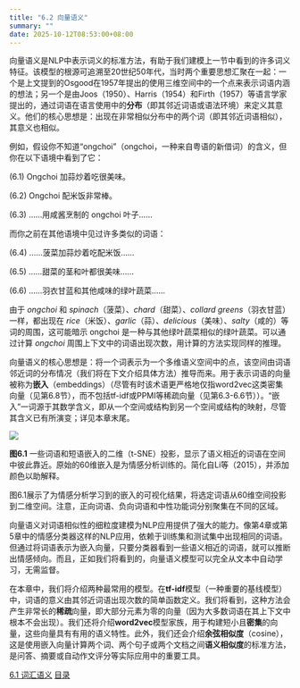 ```yaml
---
title: "6.2 向量语义"
summary: ""
date: 2025-10-12T08:53:00+08:00
---
```


向量语义是NLP中表示词义的标准方法，有助于我们建模上一节中看到的许多词义特征。该模型的根源可追溯至20世纪50年代，当时两个重要思想汇聚在一起：一个是上文提到的Osgood在1957年提出的使用三维空间中的一个点来表示词语内涵的想法；另一个是由Joos（1950）、Harris（1954）和Firth（1957）等语言学家提出的，通过词语在语言使用中的**分布**（即其邻近词语或语法环境）来定义其意义。他们的核心思想是：出现在非常相似分布中的两个词（即其邻近词语相似），其意义也相似。

例如，假设你不知道“ongchoi”（ongchoi，一种来自粤语的新借词）的含义，但你在以下语境中看到了它：

(6.1) Ongchoi 加蒜炒着吃很美味。

(6.2) Ongchoi 配米饭非常棒。  

(6.3) ……用咸酱烹制的 ongchoi 叶子……

而你之前在其他语境中见过许多类似的词语：

(6.4) ……菠菜加蒜炒着吃配米饭……

(6.5) ……甜菜的茎和叶都很美味……

(6.6) ……羽衣甘蓝和其他咸味的绿叶蔬菜……

由于 *ongchoi* 和 *spinach*（菠菜）、*chard*（甜菜）、*collard greens*（羽衣甘蓝）一样，都出现在 *rice*（米饭）、*garlic*（蒜）、*delicious*（美味）、*salty*（咸的）等词的周围，这可能暗示 ongchoi 是一种与其他绿叶蔬菜相似的绿叶蔬菜。可以通过计算 *ongchoi* 周围上下文中的词语出现次数，用计算的方法实现同样的推理。

向量语义的核心思想是：将一个词表示为一个多维语义空间中的点，该空间由词语邻近词的分布情况（我们将在下文介绍具体方法）推导而来。用于表示词语的向量被称为**嵌入**（embeddings）（尽管有时该术语更严格地仅指word2vec这类密集向量（见第6.8节），而不包括tf-idf或PPMI等稀疏向量（见第6.3-6.6节））。“嵌入”一词源于其数学含义，即从一个空间或结构到另一个空间或结构的映射，尽管其含义已有所演变；详见本章末尾。

![](/images/speech-and-language-processing/slp-fig-6-1.png)

**图6.1** 一些词语和短语嵌入的二维（t-SNE）投影，显示了语义相近的词语在空间中彼此靠近。原始的60维嵌入是为情感分析训练的。简化自Li等（2015），并添加颜色以助解释。

图6.1展示了为情感分析学习到的嵌入的可视化结果，将选定词语从60维空间投影到二维空间。注意，正向词语、负向词语和中性功能词分别聚集在不同的区域。

向量语义对词语相似性的细粒度建模为NLP应用提供了强大的能力。像第4章或第5章中的情感分类器这样的NLP应用，依赖于训练集和测试集中出现相同的词语。但通过将词语表示为嵌入向量，只要分类器看到一些语义相近的词语，就可以推断出情感倾向。而且，正如我们将看到的，向量语义模型可以完全从文本中自动学习，无需监督。

在本章中，我们将介绍两种最常用的模型。在**tf-idf**模型（一种重要的基线模型）中，词语的意义由其邻近词语出现次数的简单函数定义。我们将看到，这种方法会产生非常长的**稀疏**向量，即大部分元素为零的向量（因为大多数词语在其上下文中根本不会出现）。我们还将介绍**word2vec**模型家族，用于构建短小且**密集**的向量，这些向量具有有用的语义特性。此外，我们还会介绍**余弦相似度**（cosine），这是使用嵌入向量计算两个词、两个句子或两个文档之间**语义相似度**的标准方法，是问答、摘要或自动作文评分等实际应用中的重要工具。


<nav class="pagination justify-content-between">
<a href="../ch6-01">6.1 词汇语义</a>
<a href="../">目录</a>
<span></span>
</nav>

